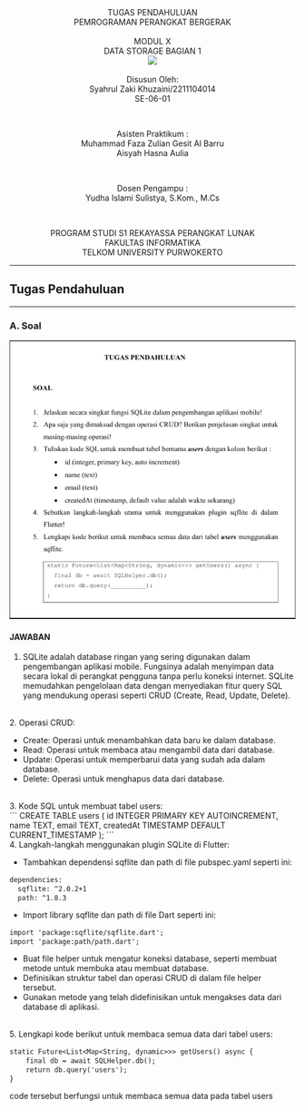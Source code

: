 <div align="center">
TUGAS PENDAHULUAN <br>
PEMROGRAMAN PERANGKAT BERGERAK <br>
<br>
MODUL X <br>
DATA STORAGE BAGIAN 1 <br>
<img src="https://lac.telkomuniversity.ac.id/wp-content/uploads/2021/01/cropped-1200px-Telkom_University_Logo.svg-270x270.png" width="250px">

<br>

Disusun Oleh: <br>
Syahrul Zaki Khuzaini/2211104014 <br>
SE-06-01 <br>

<br>

Asisten Praktikum : <br>
Muhammad Faza Zulian Gesit Al Barru <br>
Aisyah Hasna Aulia <br>

<br>

Dosen Pengampu : <br>
Yudha Islami Sulistya, S.Kom., M.Cs <br>

<br>

PROGRAM STUDI S1 REKAYASSA PERANGKAT LUNAK <br>
FAKULTAS INFORMATIKA <br> 
TELKOM UNIVERSITY PURWOKERTO <br>

</div>

---
## Tugas Pendahuluan
---

### A. Soal <br>
![Soal_SS](/10_Data_Storage_Bagian_1/img/soal.png)<br>


#### JAWABAN <br>

1. SQLite adalah database ringan yang sering digunakan dalam pengembangan aplikasi mobile. Fungsinya adalah menyimpan data secara lokal di perangkat pengguna tanpa perlu koneksi internet. SQLite memudahkan pengelolaan data dengan menyediakan fitur query SQL yang mendukung operasi seperti CRUD (Create, Read, Update, Delete).
<br>
2. Operasi CRUD:<br>

- Create: Operasi untuk menambahkan data baru ke dalam database.
- Read: Operasi untuk membaca atau mengambil data dari database.
- Update: Operasi untuk memperbarui data yang sudah ada dalam database.
- Delete: Operasi untuk menghapus data dari database.
<br>
3. Kode SQL untuk membuat tabel users:<br>
```
CREATE TABLE users (
    id INTEGER PRIMARY KEY AUTOINCREMENT,
    name TEXT,
    email TEXT,
    createdAt TIMESTAMP DEFAULT CURRENT_TIMESTAMP
);
```
<br>
4. Langkah-langkah menggunakan plugin SQLite di Flutter:<br>

- Tambahkan dependensi sqflite dan path di file pubspec.yaml seperti ini:<br>
```
dependencies:
  sqflite: ^2.0.2+1
  path: ^1.8.3
```
- Import library sqflite dan path di file Dart seperti ini:<br>
```
import 'package:sqflite/sqflite.dart';
import 'package:path/path.dart';
```
- Buat file helper untuk mengatur koneksi database, seperti membuat metode untuk membuka atau membuat database.
- Definisikan struktur tabel dan operasi CRUD di dalam file helper tersebut.
- Gunakan metode yang telah didefinisikan untuk mengakses data dari database di aplikasi.
<br>
5. Lengkapi kode berikut untuk membaca semua data dari tabel users:<br>

```
static Future<List<Map<String, dynamic>>> getUsers() async {
    final db = await SQLHelper.db();
    return db.query('users');
}
```
code tersebut berfungsi untuk membaca semua data pada tabel users